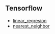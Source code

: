 ## Tensorflow
* [linear_regresion](https://github.com/ryanxili/CodeExamples/blob/master/linear_regresion.py)
* [nearest_neighbor](https://github.com/ryanxili/CodeExamples/blob/master/nearest_neighbor.py)
